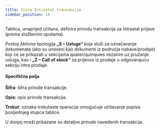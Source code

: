 ```yaml
---
title: Vrsta Intrastat transakcije
sidebar_position: 14
---
```


Tablica, unaprijed učitana, definira prirodu transakcija za Intrastat prijave (prema službenim uputama).

Postoji *fiktivna* tipologija **„S – Usluge“** koja služi za označavanje dokumenata (ako su uneseni kao dokumenti iz područja nabave/prodaje) koji će se prikazati u sekcijama quater/quinquies vezanim uz pružanje usluga, kao i **„Z – Call of stock“** za prijenos iz prodaje u odgovarajuću sekciju intra prodaje.

#### Specifična polja

**Šifra**: šifra prirode transakcije.

**Opis**: opis prirode transakcije.

**Trokut**: oznaka trokutaste operacije omogućuje učitavanje popisa posljednjeg stupca tablice.

U donjoj mreži prikazane su detaljne prirode navedenih transakcija.